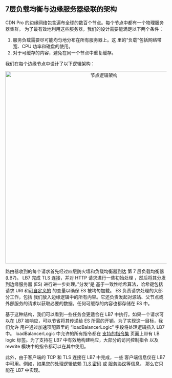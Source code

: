 ## 7层负载均衡与边缘服务器级联的架构

CDN Pro 的边缘网络包含遍布全球的数百个节点。每个节点中都有一个物理服务器集群。
为了最有效地利用这些服务器，我们的设计需要能满足以下两个条件：

1. 服务负载需要尽可能均匀地分布在所有服务器上。这
里的“负载”包括网络带宽、CPU 功率和磁盘的使用。
2. 对于可缓存的内容，避免在同一个节点中重复缓存。

我们在每个边缘节点中设计了以下逻辑架构：
<p align=center src=”https://docs.google.com/drawings/d/1Q-UdhK7w5Yzkjg53NTlzYAzKOOBmW_Rou5IgdGvl7-s/edit“><img src="/docs/edge-logic/lb7-es-structure.png" alt="节点逻辑架构" width="600"></p>

路由器收到的每个请求首先经过四层防火墙和负载均衡器到达
第 7 层负载均衡器 (LB7)。 LB7 完成 TLS 连接，并对 HTTP 请求进行一些初始处理
，然后将其分发到边缘服务器 (ES) 进行进一步处理。”分发“是
基于一致性哈希算法，哈希键包括请求 URI 和[可自定义的](/docs/portal/edge-configurations/creating-property#advanced-settings)
的变量以确保 ES 被均匀加载。 ES 负责请求处理的大部分工作，包括
我们放入边缘逻辑中的所有内容。它还负责发起对源站、父节点或
外部服务的请求以获取必要的数据。任何可缓存的内容也都存储在 ES 中。

基于这种结构，我们可以看到一些任务会更适合在 LB7 中执行。如果一个请求可以在
LB7 被响应，可以节省将其传递给 ES 所需的开销。为了实现这一目标，我们允许
用户通过加速项配置里的 “loadBalancerLogic” 字段将处理逻辑插入 LB7 中。
loadBalancerLogic 中允许的所有指令都在 [支持的指令集](supported-directives) 页面上带有
<span class="badge">LB logic</span> 标签。为了支持在 LB7 中有效地构建响应，大部分的访问控制指令
以及 rewrite 模块中的指令都可以在其中使用。

此外，由于客户端的 TCP 和 TLS 连接在 LB7 中完成，一些
客户端信息仅在 LB7 中可用。例如，如果您的处理逻辑依赖
[TLS 密码](built-in-variables#ssl_cipher) 或 [服务协议](built-in-variables#server_protocol)等信息，
那么它只能在 LB7 中实现。